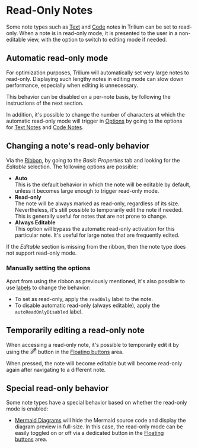 # Read-Only Notes
Some note types such as <a class="reference-link" href="../../Note%20Types/Text.md">Text</a> and <a class="reference-link" href="../../Note%20Types/Code.md">Code</a> notes in Trilium can be set to read-only. When a note is in read-only mode, it is presented to the user in a non-editable view, with the option to switch to editing mode if needed.

## Automatic read-only mode

For optimization purposes, Trilium will automatically set very large notes to read-only. Displaying such lengthy notes in editing mode can slow down performance, especially when editing is unnecessary.

This behavior can be disabled on a per-note basis, by following the instructions of the next section.

In addition, it's possible to change the number of characters at which the automatic read-only mode will trigger in <a class="reference-link" href="../UI%20Elements/Options.md">Options</a> by going to the options for <a class="reference-link" href="#root/_hidden/_options/_optionsTextNotes">Text Notes</a> and <a class="reference-link" href="#root/_hidden/_options/_optionsCodeNotes">Code Notes</a>.

## Changing a note's read-only behavior

Via the <a class="reference-link" href="../UI%20Elements/Ribbon.md">Ribbon</a>, by going to the _Basic Properties_ tab and looking for the _Editable_ selection. The following options are possible:

*   **Auto**  
    This is the default behavior in which the note will be editable by default, unless it becomes large enough to trigger read-only mode.
*   **Read-only**  
    The note will be always marked as read-only, regardless of its size. Nevertheless, it's still possible to temporarily edit the note if needed. This is generally useful for notes that are not prone to change.
*   **Always Editable**  
    This option will bypass the automatic read-only activation for this particular note. It's useful for large notes that are frequently edited.

If the _Editable_ section is missing from the ribbon, then the note type does not support read-only mode.

### Manually setting the options

Apart from using the ribbon as previously mentioned, it's also possible to use [labels](../../Advanced%20Usage/Attributes.md) to change the behavior:

*   To set as read-only, apply the `readOnly` label to the note.
*   To disable automatic read-only (always editable), apply the `autoReadOnlyDisabled` label.

## Temporarily editing a read-only note

When accessing a read-only note, it's possible to temporarily edit it by using the ![](Read-Only%20Notes_image.png) button in the <a class="reference-link" href="../UI%20Elements/Floating%20buttons.md">Floating buttons</a> area.

When pressed, the note will become editable but will become read-only again after navigating to a different note.

## Special read-only behavior

Some note types have a special behavior based on whether the read-only mode is enabled:

*   <a class="reference-link" href="../../Note%20Types/Mermaid%20Diagrams.md">Mermaid Diagrams</a> will hide the Mermaid source code and display the diagram preview in full-size. In this case, the read-only mode can be easily toggled on or off via a dedicated button in the <a class="reference-link" href="../UI%20Elements/Floating%20buttons.md">Floating buttons</a> area.